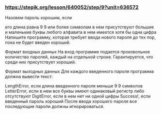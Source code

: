 ### https://stepik.org/lesson/640052/step/9?unit=636572

Назовем пароль хорошим, если

его длина равна 
9
9 или более символам
в нем присутствуют большие и маленькие буквы любого алфавита
в нем имеется хотя бы одна цифра
Напишите программу, которая требует ввода нового пароля до тех пор, пока не будет введен хороший.

Формат входных данных
На вход программе подается произвольное количество паролей, каждый на отдельной строке. Гарантируется, что среди них присутствует хороший.

Формат выходных данных
Для каждого введенного пароля программа должна вывести текст:

LengthError, если длина введенного пароля меньше 
9
9 символов
LetterError, если в нем все буквы имеют одинаковый регистр либо отсутствуют
DigitError, если в нем нет ни одной цифры
Success!, если введенный пароль хороший
После ввода хорошего пароля все последующие пароли должны игнорироваться.
